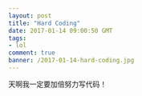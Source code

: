```yaml
---
layout: post
title: "Hard Coding"
date: 2017-01-14 09:00:50 GMT
tags:
- lol
comment: true
banner: /2017-01-14-hard-coding.jpg
---
```


天啊我一定要加倍努力写代码！
